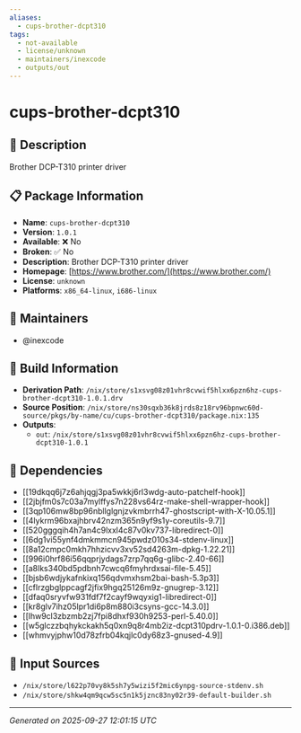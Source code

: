```yaml
---
aliases:
  - cups-brother-dcpt310
tags:
  - not-available
  - license/unknown
  - maintainers/inexcode
  - outputs/out
---
```


# cups-brother-dcpt310

## 📝 Description

Brother DCP-T310 printer driver

## 📋 Package Information

- **Name**: `cups-brother-dcpt310`
- **Version**: `1.0.1`
- **Available**: ❌ No
- **Broken**: ✅ No
- **Description**: Brother DCP-T310 printer driver
- **Homepage**: [https://www.brother.com/](https://www.brother.com/)
- **License**: `unknown`
- **Platforms**: `x86_64-linux`, `i686-linux`
## 👥 Maintainers

- @inexcode


## 🔧 Build Information

- **Derivation Path**: `/nix/store/s1xsvg08z01vhr8cvwif5hlxx6pzn6hz-cups-brother-dcpt310-1.0.1.drv`
- **Source Position**: `/nix/store/ns30sqxb36k8jrds8z18rv96bpnwc60d-source/pkgs/by-name/cu/cups-brother-dcpt310/package.nix:135`
- **Outputs**:
  - `out`:  `/nix/store/s1xsvg08z01vhr8cvwif5hlxx6pzn6hz-cups-brother-dcpt310-1.0.1`

## 🔗 Dependencies

- [[19dkqq6j7z6ahjqgj3pa5wkkj6rl3wdg-auto-patchelf-hook]]
- [[2jbjfm0s7c03a7mylffys7n228vs64rz-make-shell-wrapper-hook]]
- [[3qp106mw8bp96nbllglgnjzvkmbrrh47-ghostscript-with-X-10.05.1]]
- [[4lykrm96bxajhbrv42nzm365n9yf9s1y-coreutils-9.7]]
- [[520gggqih4h7an4c9lxxl4c87v0kv737-libredirect-0]]
- [[6dg1vi55ynf4dmkmmcn945pwdz010s34-stdenv-linux]]
- [[8a12cmpc0mkh7hhzicvv3xv52sd4263m-dpkg-1.22.21]]
- [[996i0hrf86i56qqprjydags7zrp7qq6g-glibc-2.40-66]]
- [[a8lks340bd5pdbnh7cwcq6fmyhrdxsai-file-5.45]]
- [[bjsb6wdjykafnkixq156qdvmxhsm2bai-bash-5.3p3]]
- [[cflrzgbglppcagf2jfix9hgq25126m9z-gnugrep-3.12]]
- [[dfaq0sryvfw931fdf7f2cayf9wqyxig1-libredirect-0]]
- [[kr8glv7ihz05lpr1di6p8m880i3csyns-gcc-14.3.0]]
- [[lhw9cl3zbzmb2zj7fpi8dhxf930h9253-perl-5.40.0]]
- [[w5glczzbqhykckakh5q0xn9q8r4mb2iz-dcpt310pdrv-1.0.1-0.i386.deb]]
- [[whmvyjphw10d78zfrb04kqjlc0dy68z3-gnused-4.9]]

## 📁 Input Sources

- `/nix/store/l622p70vy8k5sh7y5wizi5f2mic6ynpg-source-stdenv.sh`
- `/nix/store/shkw4qm9qcw5sc5n1k5jznc83ny02r39-default-builder.sh`

---
*Generated on 2025-09-27 12:01:15 UTC*
